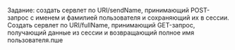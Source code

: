 Задание: создать сервлет по URI/sendName,
принимающий POST-запрос с именем и фамилией пользователя
и сохраняющий их в сессии.
Создать сервлет по URI/fullName,
принимающий GET-запрос,
получающий данные из сессии и
возвращающий полное имя пользователя.пше